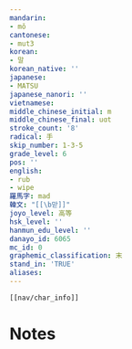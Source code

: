 ```yaml
---
mandarin:
- mǒ
cantonese:
- mut3
korean:
- 말
korean_native: ''
japanese:
- MATSU
japanese_nanori: ''
vietnamese:
middle_chinese_initial: m
middle_chinese_final: uɑt
stroke_count: '8'
radical: 手
skip_number: 1-3-5
grade_level: 6
pos: ''
english:
- rub
- wipe
羅馬字: mad
韓文: "[[\b맏]]"
joyo_level: 高等
hsk_level: ''
hanmun_edu_level: ''
danayo_id: 6065
mc_id: 0
graphemic_classification: 末
stand_in: 'TRUE'
aliases:
---
```

```meta-bind-embed
[[nav/char_info]]
```

# Notes
